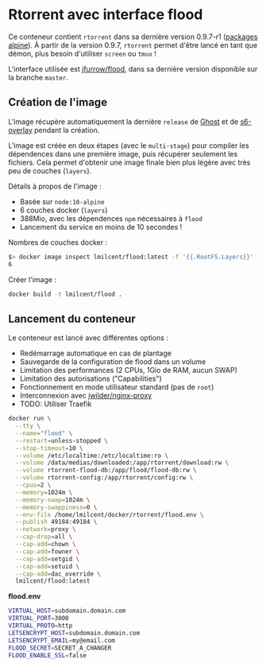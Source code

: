 # Rtorrent avec interface flood

Ce conteneur contient `rtorrent` dans sa dernière version 0.9.7-r1 ([packages alpine](https://pkgs.alpinelinux.org/packages?name=rtorrent&branch=edge)).
À partir de la version 0.9.7, `rtorrent` permet d'être lancé en tant que démon, plus besoin d'utiliser `screen` ou `tmux` !

L'interface utilisée est [jfurrow/flood](https://github.com/jfurrow/flood), dans sa dernière version disponible sur la branche `master`.



## Création de l'image

L'image récupère automatiquement la dernière `release` de [Ghost](https://ghost.org/fr/) et de [s6-overlay](https://github.com/just-containers/s6-overlay) pendant la création.
  
L'image est créée en deux étapes (avec le `multi-stage`) pour compiler les dépendences dans une première image, puis récupérer seulement les fichiers.
Cela permet d'obtenir une image finale bien plus légère avec très peu de couches (`layers`).

Détails à propos de l'image :

* Basée sur `node:10-alpine`
* 6 couches docker (`layers`)
* 388Mio, avec les dépendences `npm` nécessaires à `flood`
* Lancement du service en moins de 10 secondes !

Nombres de couches docker :

```bash
$> docker image inspect lmilcent/flood:latest -f '{{.RootFS.Layers}}' | wc -w
6
```

Créer l'image :

```bash
docker build -t lmilcent/flood .
```


## Lancement du conteneur

Le conteneur est lancé avec différentes options :

* Redémarrage automatique en cas de plantage
* Sauvegarde de la configuration de flood dans un volume
* Limitation des performances (2 CPUs, 1Gio de RAM, aucun SWAP)
* Limitation des autorisations ("Capabilities")
* Fonctionnement en mode utilisateur standard (pas de `root`)
* Interconnexion avec [jwilder/nginx-proxy](https://github.com/jwilder/nginx-proxy)
* TODO: Utiliser Traefik


```bash
docker run \
  --tty \
  --name="flood" \
  --restart=unless-stopped \
  --stop-timeout=10 \
  --volume /etc/localtime:/etc/localtime:ro \
  --volume /data/medias/downloaded:/app/rtorrent/download:rw \
  --volume rtorrent-flood-db:/app/flood/flood-db:rw \
  --volume rtorrent-config:/app/rtorrent/config:rw \
  --cpus=2 \
  --memory=1024m \
  --memory-swap=1024m \
  --memory-swappiness=0 \
  --env-file /home/lmilcent/docker/rtorrent/flood.env \
  --publish 49184:49184 \
  --network=proxy \
  --cap-drop=all \
  --cap-add=chown \
  --cap-add=fowner \
  --cap-add=setgid \
  --cap-add=setuid \
  --cap-add=dac_override \
  lmilcent/flood:latest
```

**flood.env**

```bash
VIRTUAL_HOST=subdomain.domain.com
VIRTUAL_PORT=3000
VIRTUAL_PROTO=http
LETSENCRYPT_HOST=subdomain.domain.com
LETSENCRYPT_EMAIL=my@email.com
FLOOD_SECRET=SECRET_A_CHANGER
FLOOD_ENABLE_SSL=false
```
